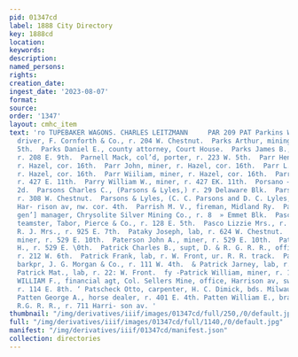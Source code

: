 ```yaml
---
pid: 01347cd
label: 1888 City Directory
key: 1888cd
location: 
keywords: 
description: 
named_persons: 
rights: 
creation_date: 
ingest_date: '2023-08-07'
format: 
source: 
order: '1347'
layout: cmhc_item
text: 'ro TUPEBAKER WAGONS. CHARLES LEITZMANN     PAR 209 PAT Parkins Washington,
  driver, F. Cornforth & Co., r. 204 W. Chestnut.  Parks Arthur, mining, r. 403 E.
  5th.  Parks Daniel E., county attorney, Court House.  Parks James B., mine supt,
  r. 208 E. 9th.  Parnell Mack, col’d, porter, r. 223 W. 5th.  Parr Henry, timberman,
  r. Hazel, cor. 16th.  Parr John, miner, r. Hazel, cor. 16th.  Parr L. L., timberman,
  r. Hazel, cor. 16th.  Parr Wiiliam, miner, r. Hazel, cor. 16th.  Parry Hugh, miner,
  r. 427 E. 11th.  Parry William W., miner, r. 427 EK. 11th.  Porsano ——— r. 422 W.
  2d.  Parsons Charles C., (Parsons & Lyles,) r. 29 Delaware Blk.  Parsons Fred. O.,
  r. 308 W. Chestnut.  Parsons & Lyles, (C. C. Parsons and D. C. Lyles,) lawyers,
  Har- rison av, nw. cor. 4th.  Parrish M. V., fireman, Midland Ry.  Parrish S. F.,
  gen’] manager, Chrysolite Silver Mining Co., r. 8  » Emmet Blk.  Pasco Charles H.,
  teamster, Tabor, Pierce & Co., r. 128 E. 5th.  Pasco Lizzie Mrs., r. 730 E. 5th.  Passmore
  R. J. Mrs., r. 925 E. 7th.  Pataky Joseph, lab, r. 624 W. Chestnut.  Paterson Adam,
  miner, r. 529 E. 10th.  Paterson John A., miner, r. 529 E. 10th.  Paterson William
  H., r. 529 E. \0th.  Patrick Charles B., supt, D. & R. G. R. R., office, at Depot,
  r. 212 W. 6th.  Patrick Frank, lab, r. W. Front, ur. R. R. track.  Patrick James,
  barkpr, J. G. Morgan & Co., r. 111 W. 4th.  & Patrick Jarney, lab, r. 221 W. Front.  KE
  Patrick Mat., lab, r. 22: W. Front.  fy -Patrick William, miner, r. 129 E. 4th.  ‘PATRICK
  WILLIAM F., financial agt, Col. Sellers Mine, office, Harrison av, sw. cor. 5th,
  r. 114 E. 8th. ‘ Patscheck Otto, carpenter, H. C. Dimick, bds. Milwaukee House.
  Patten George A., horse dealer, r. 401 E. 4th. Patten William E., brakeman, D. &
  R.G. R. R., r. 711 Harri- son av. '
thumbnail: "/img/derivatives/iiif/images/01347cd/full/250,/0/default.jpg"
full: "/img/derivatives/iiif/images/01347cd/full/1140,/0/default.jpg"
manifest: "/img/derivatives/iiif/01347cd/manifest.json"
collection: directories
---
```

